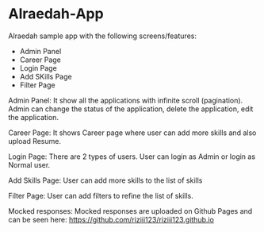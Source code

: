 # Alraedah-App

Alraedah sample app with the following screens/features:
- Admin Panel
- Career Page
- Login Page
- Add SKills Page
- Filter Page

Admin Panel:
It show all the applications with infinite scroll (pagination). Admin can change the status of the application, delete the application, edit the application.

Career Page: 
It shows Career page where user can add more skills and also upload Resume.

Login Page:
There are 2 types of users. User can login as Admin or login as Normal user.

Add Skills Page:
User can add more skills to the list of skills

Filter Page:
User can add filters to refine the list of skills.

Mocked responses:
Mocked responses are uploaded on Github Pages and can be seen here: https://github.com/riziii123/riziii123.github.io
